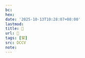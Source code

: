 ```yaml
---
bc:
hex:
date: '2025-10-13T10:28:07+08:00'
lastmod:
title: 􄪶
url: 􄪶
tags: [䊙]
src: DCCV
note:
---
```


